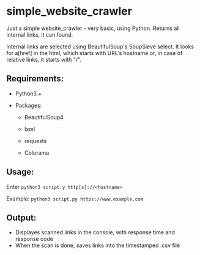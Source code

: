 # simple_website_crawler
Just a simple website_crawler - very basic, using Python. Returns all internal links, it can found.

Internal links are selected using BeautifulSoup's SoupSieve select. It looks for a[href] in the html, which starts with URL's hostname or,
in case of relative links, it starts with "/".

## Requirements:
- Python3.+
- Packages:

  - BeautifulSoup4
  
  - lxml
  
  - requests
  
  - Colorama
  
## Usage:
Enter `python3 script.y http[s]://<hostname>`

Example: `python3 script.py https://www.example.com`

## Output:
- Displayes scanned links in the console, with response time and response code
- When the scan is done, saves links into the timestamped .csv file
